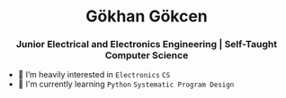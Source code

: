 <h1 align="center">Gökhan Gökcen</h1>
<h3 align="center">Junior Electrical and Electronics Engineering | Self-Taught Computer Science</h3>


- 🌱 I’m heavily interested in `Electronics` `CS`
- 📖 I'm currently learning `Python` `Systematic Program Design`
<!--
[![GitHub Streak](https://streak-stats.demolab.com?user=gokhangokcen1&theme=dark&hide_border=true&card_width=150&card_height=150&hide_total_contributions=true&hide_longest_streak=true)](https://git.io/streak-stats)



### 🌐 Socials:
[![LinkedIn](https://img.shields.io/badge/LinkedIn-%230077B5.svg?logo=linkedin&logoColor=white)](https://linkedin.com/in/gokhangokcen) [![Medium](https://img.shields.io/badge/Medium-12100E?logo=medium&logoColor=white)](https://medium.com/@gokhangokcen) 
-->

<!--
### Tech Knowledge
<p align="start">
  <a href="https://www.linkedin.com/in/gokhangokcen/">
    <img src="https://skillicons.dev/icons?i=linux,python,django" />
  </a>
</p>
-->

<!--
# GitHub Stats

![Top Langs](https://github-readme-stats.vercel.app/api/top-langs/?username=gokhangokcen1&theme=dark&hide_border=true&include_all_commits=false&count_private=false&layout=compact)
[![GitHub Streak](https://streak-stats.demolab.com?user=gokhangokcen1&theme=dark)](https://git.io/streak-stats)

[![GitHub Streak](https://streak-stats.demolab.com?user=gokhangokcen1&theme=dark&hide_border=true&border_radius=2&locale=tr&date_format=j%20M%5B%20Y%5D&card_width=500)](https://git.io/streak-stats) 
-->
